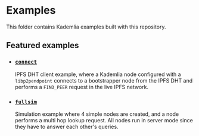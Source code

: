 # Examples

This folder contains Kademlia examples built with this repository.

## Featured examples

- ### [`connect`](./connect/)
    IPFS DHT client example, where a Kademlia node configured with a `libp2pendpoint` connects to a bootstrapper node from the IPFS DHT and performs a `FIND_PEER` request in the live IPFS network.
- ### [`fullsim`](./fullsim/)
    Simulation example where 4 simple nodes are created, and a node performs a multi hop lookup request. All nodes run in server mode since they have to answer each other's queries.